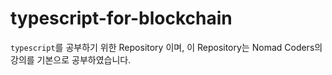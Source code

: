 # typescript-for-blockchain
`typescript`를 공부하기 위한 Repository 이며, 이 Repository는 Nomad Coders의 강의를 기본으로 공부하였습니다. 